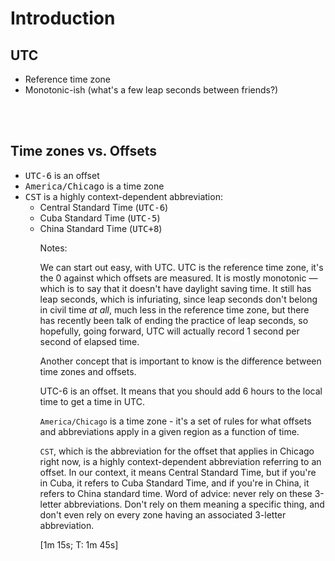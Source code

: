 # Introduction

## UTC

- Reference time zone
- Monotonic-ish (what's a few leap seconds between friends?)
<br/>
<br/>

## Time zones vs. Offsets <!-- .element: class="fragment" data-fragment-index="1" -->

<ul class="fragment" data-fragment-index="1">
    <li><tt>UTC-6</tt> is an offset</li>
    <li><tt>America/Chicago</tt> is a time zone</tt></li>
    <li><tt>CST</tt> is a highly context-dependent abbreviation:
        <ul>
            <li>Central Standard Time (<tt>UTC-6</tt>)</li>
            <li>Cuba Standard Time (<tt>UTC-5</tt>)</li>
            <li>China Standard Time (<tt>UTC+8</tt>)</li>
        </ul>
    </li>
<ul>

Notes:

We can start out easy, with UTC. UTC is the reference time zone, it's the 0 against which offsets are measured. It is mostly monotonic — which is to say that it doesn't have daylight saving time. It still has leap seconds, which is infuriating, since leap seconds don't belong in civil time *at all*, much less in the reference time zone, but there has recently been talk of ending the practice of leap seconds, so hopefully, going forward, UTC will actually record 1 second per second of elapsed time.

Another concept that is important to know is the difference between time zones and offsets.

UTC-6 is an offset. It means that you should add 6 hours to the local time to get a time in UTC.

`America/Chicago` is a time zone - it's a set of rules for what offsets and abbreviations apply in a given region as a function of time.

`CST`, which is the abbreviation for the offset that applies in Chicago right now, is a highly context-dependent abbreviation referring to an offset. In our context, it means Central Standard Time, but if you're in Cuba, it refers to Cuba Standard Time, and if you're in China, it refers to China standard time. Word of advice: never rely on these 3-letter abbreviations. Don't rely on them meaning a specific thing, and don't even rely on every zone having an associated 3-letter abbreviation.

[1m 15s; T: 1m 45s]
